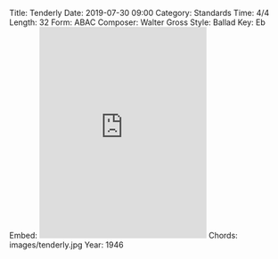 Title: Tenderly
Date: 2019-07-30 09:00
Category: Standards
Time: 4/4
Length: 32
Form: ABAC
Composer: Walter Gross
Style: Ballad
Key: Eb
Embed: <iframe src="https://open.spotify.com/embed/user/thatdavidmiller/playlist/7cWaMYTpGcRq2lFcGwWi78" width="300" height="380" frameborder="0" allowtransparency="true" allow="encrypted-media"></iframe>
Chords: images/tenderly.jpg
Year: 1946
